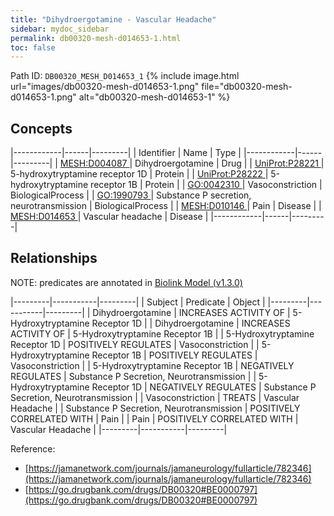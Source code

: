 ```yaml
---
title: "Dihydroergotamine - Vascular Headache"
sidebar: mydoc_sidebar
permalink: db00320-mesh-d014653-1.html
toc: false 
---
```



Path ID: `DB00320_MESH_D014653_1`
{% include image.html url="images/db00320-mesh-d014653-1.png" file="db00320-mesh-d014653-1.png" alt="db00320-mesh-d014653-1" %}

## Concepts

|------------|------|---------|
| Identifier | Name | Type    |
|------------|------|---------|
| <a href="https://identifiers.org/MESH:D004087">MESH:D004087 </a> | Dihydroergotamine | Drug |
| <a href="https://identifiers.org/UniProt:P28221">UniProt:P28221 </a> | 5-hydroxytryptamine receptor 1D | Protein |
| <a href="https://identifiers.org/UniProt:P28222">UniProt:P28222 </a> | 5-hydroxytryptamine receptor 1B | Protein |
| <a href="https://identifiers.org/GO:0042310">GO:0042310 </a> | Vasoconstriction | BiologicalProcess |
| <a href="https://identifiers.org/GO:1990793">GO:1990793 </a> | Substance P secretion, neurotransmission | BiologicalProcess |
| <a href="https://identifiers.org/MESH:D010146">MESH:D010146 </a> | Pain | Disease |
| <a href="https://identifiers.org/MESH:D014653">MESH:D014653 </a> | Vascular headache | Disease |
|------------|------|---------|

## Relationships


NOTE: predicates are annotated in <a href="https://github.com/biolink/biolink-model/releases/tag/v1.3.0">Biolink Model (v1.3.0)</a>

|---------|-----------|---------|
| Subject | Predicate | Object  |
|---------|-----------|---------|
| Dihydroergotamine | INCREASES ACTIVITY OF | 5-Hydroxytryptamine Receptor 1D |
| Dihydroergotamine | INCREASES ACTIVITY OF | 5-Hydroxytryptamine Receptor 1B |
| 5-Hydroxytryptamine Receptor 1D | POSITIVELY REGULATES | Vasoconstriction |
| 5-Hydroxytryptamine Receptor 1B | POSITIVELY REGULATES | Vasoconstriction |
| 5-Hydroxytryptamine Receptor 1B | NEGATIVELY REGULATES | Substance P Secretion, Neurotransmission |
| 5-Hydroxytryptamine Receptor 1D | NEGATIVELY REGULATES | Substance P Secretion, Neurotransmission |
| Vasoconstriction | TREATS | Vascular Headache |
| Substance P Secretion, Neurotransmission | POSITIVELY CORRELATED WITH | Pain |
| Pain | POSITIVELY CORRELATED WITH | Vascular Headache |
|---------|-----------|---------|

Reference: 
  - [https://jamanetwork.com/journals/jamaneurology/fullarticle/782346](https://jamanetwork.com/journals/jamaneurology/fullarticle/782346)
  - [https://go.drugbank.com/drugs/DB00320#BE0000797](https://go.drugbank.com/drugs/DB00320#BE0000797)
